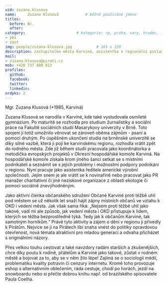 ```yaml
---
uid: zuzana.klusova
name:     Zuzana Klusová      		# běžně používáné jméno
titles:
  before: Bc.
  after:
category:                 		# kategorie: rp, praha, vary, hradec, jmk, senat
- pks
- zast
img: people/zuzana-klusova.jpg           # 165 x 220
description: zastupitelka města Karviná, asistentka v regionální poslanecké kanceláři Lukáše Černohorského a Ondřeje Polanského a místopředsedkyně krajského sdružení Moravskoslezského kraje # kratký popis, max 160 znaků
mail:
- zuzana.klusova@pirati.cz
mob: +420 737 480 813
profiles:
  github:
  facebook:				
  twitter:
  linkedin:
ordpks: 2  
---
```



Mgr. Zuzana Klusová (*1985, Karviná)

Zuzana Klusová se narodila v Karviné, kde také vystudovala osmileté gymnázium. Po maturitě se rozhodla pro studium žurnalistiky a sociální práce na Fakultě sociálních studií Masarykovy univerzity v Brně. Toto spojení jí totiž umožnilo věnovat se zároveň oběma zájmům - psaní a pomoci druhým. Po úspěšném ukončení studia na brněnské univerzitě se díky silné vazbě, která ji pojí ke karvinskému regionu, rozhodla vrátit zpět do rodného města. Zde již během studií pracovala jako koordinátorka a metodička evropských projektů v Okresní hospodářské komoře Karviná. Na hospodářské komoře získala krom jiného šanci setkat se s místními podnikateli a seznámit se s jejich problémy i možnostmi podpory podnikání v regionu. Nyní pracuje jako asistentka ředitele americké výrobní společnosti. Jejím snem je ale vrátit se k novinařině nebo pracovat jako PR manažer charitativní či jiné neziskové organizace z oblasti ekologie či pomoci sociálně znevýhodněným.

Jako aktivní členka občanského sdružení Občané Karviné proti těžbě uhlí pod městem se už několik let snaží hájit zájmy místních občanů ve vztahu k OKD i vedení města. Jak však sama říká: „Nejsem proti těžbě uhlí jako takové, vadí mi ale způsob, jak vedení města i OKD přistupuje k lidem, kterých se těžba bezprostředně týká. Tedy jak k občanům Karviné, tak samotným horníkům.“ Právě tyto aktivity a zájem o dění v regionu ji přivedly k Pirátům. Nejvíce se jí na Pirátech líbí snaha vnést do politiky opravdovou otevřenost, nová témata atraktivní pro mladou generaci a odvaha přicházet s originálními názory.

Přes velkou touhu cestovat a také navzdory radám starších a zkušenějších, chce díky poutu k rodině, přátelům a Karviné jako takové, zůstat v rodném městě a bojovat za to, aby se v něm žilo lépe! Zajímá se o sociologii médií, problematiku kvality potravin či cenzury internetu. Kromě toho provozuje eshop s alternativním oblečením, ráda cestuje, chodí po horách, jezdí na snowboardu nebo si přečte dobrou knihu např. od brazilského spisovatele Paula Coelha.
